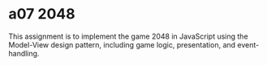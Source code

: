 # a07 2048

This assignment is to implement the game 2048 in JavaScript using the Model-View design pattern, including game logic, presentation, and event-handling.
